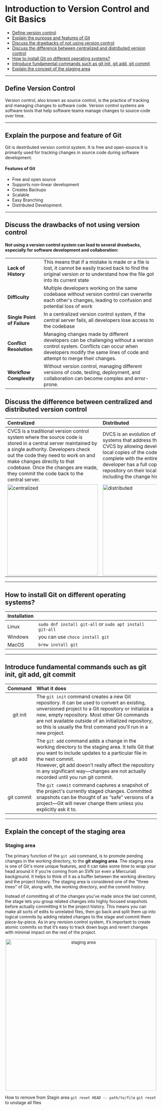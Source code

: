 # Introduction to Version Control and Git Basics
- [Define version control](#define-version-control) 
- [Explain the purpose and features of Git](#explain-the-purpose-and-feature-of-git)
- [Discuss the drawbacks of not using version control](#discuss-the-drawbacks-of-not-using-version-control)
- [Discuss the difference between centralized and distributed version control](#discuss-the-difference-between-centralized-and-distributed-version-control)
- [How to install Git on different operating systems?](#how-to-install-git-on-different-operating-systems)
- [Introduce fundamental commands such as git init, git add, git commit](#introduce-fundamental-commands-such-as-git-init-git-add-git-commit)
- [Explain the concept of the staging area](#explain-the-concept-of-the-staging-area)
***
## Define Version Control
Version control, also known as source control, is the practice of tracking and managing changes to software code. 
Version control systems are software tools that help software teams manage changes to source code over time.
***
## Explain the purpose and feature of Git
Git is destributed version control system. It is free and open-source.It is primarily used for tracking changes in source code during software development.
#### Features of Git
- Free and open source
- Supports non-linear development
- Creates Backups
- Scalable 
- Easy Branching
- Distributed Development.
***
## Discuss the drawbacks of not using version control
#### Not using a version control system can lead to several drawbacks, especially for software development and collaboration:
| | |
|:--- | :--- |
| **Lack of History**| This means that if a mistake is made or a file is lost, it cannot be easily traced back to find the original version or to understand how the file got into its current state|
| **Difficulty** | Multiple developers working on the same codebase without version control can overwrite each other's changes, leading to confusion and potential loss of work|
| **Single Point of Failure** | In a centralized version control system, if the central server fails, all developers lose access to the codebase|
| **Conflict Resolution**| Managing changes made by different developers can be challenging without a version control system. Conflicts can occur when developers modify the same lines of code and attempt to merge their changes. |
|**Workflow Complexity**| Without version control, managing different versions of code, testing, deployment, and collaboration can become complex and error-prone.|

## Discuss the difference between centralized and distributed version control
| Centralized | Distributed  |
|:---|:---|
|CVCS is a traditional version control system where the source code is stored in a central server maintained by a single authority. Developers check out the code they need to work on and make changes directly to that codebase. Once the changes are made, they commit the code back to the central server.| DVCS is an evolution of version control systems that address the limitations of CVCS by allowing developers to create local copies of the code repository, complete with the entire history. Each developer has a full copy of the repository on their local machine, including the change history.|
|<img src="https://media.licdn.com/dms/image/D5612AQFqbZTR8Q1V5A/article-inline_image-shrink_1500_2232/0/1696544144712?e=1712793600&v=beta&t=14uufiOn78XzZHdCOqewrW5TiynqWdbhNzEV-J8Ox4s" alt="centralized" style="height:300px;"/>|<img src="https://media.licdn.com/dms/image/D5612AQF7c-D-KQtdxQ/article-inline_image-shrink_1500_2232/0/1696544158348?e=1712793600&v=beta&t=U7wXbLlV4uBsGY-0xB0VERaTFfhlOuohck51_4O3nqE" alt="distributed" style="height:300px;"/> |
***
## How to install Git on different operating systems?
|Installation| |
|:---|:---|
|Linux|`sudo dnf install git-all` or `sudo apt install git-all`|
|Windows|you can use `choco install git`|
|MacOS|`brew install git`|
***
## Introduce fundamental commands such as git init, git add, git commit
|Command|What it does|
|:---:|:---|
|git init|The `git init` command creates a new Git repository. It can be used to convert an existing, unversioned project to a Git repository or initialize a new, empty repository. Most other Git commands are not available outside of an initialized repository, so this is usually the first command you'll run in a new project.|
|git add|The `git add` command adds a change in the working directory to the staging area. It tells Git that you want to include updates to a particular file in the next commit.<br> However, git add doesn't really affect the repository in any significant way—changes are not actually recorded until you run git commit.|
|git commit|The `git commit` command captures a snapshot of the project's currently staged changes. Committed snapshots can be thought of as “safe” versions of a project—Git will never change them unless you explicitly ask it to.|
***
## Explain the concept of the staging area
### Staging area 
The primary function of the `git add` command, is to promote pending changes in the working directory, to the **git staging area**. The staging area is one of Git's more unique features, and it can take some time to wrap your head around it if you’re coming from an SVN (or even a Mercurial) background. It helps to think of it as a buffer between the working directory and the project history. The staging area is considered one of the "three trees" of Git, along with, the working directory, and the commit history.

Instead of committing all of the changes you've made since the last commit, the stage lets you group related changes into highly focused snapshots before actually committing it to the project history. This means you can make all sorts of edits to unrelated files, then go back and split them up into logical commits by adding related changes to the stage and commit them piece-by-piece. As in any revision control system, it’s important to create atomic commits so that it’s easy to track down bugs and revert changes with minimal impact on the rest of the project.
<p align="center">
<img src="https://www.devopsuniversity.org/wp-content/uploads/2021/01/git-repository.jpg" alt="staging area"  margin="250px" style="width:500px;"/>
</p>

How to remove from Stagin area 
`git reset HEAD -- path/to/file`
`git reset` to unstage all files